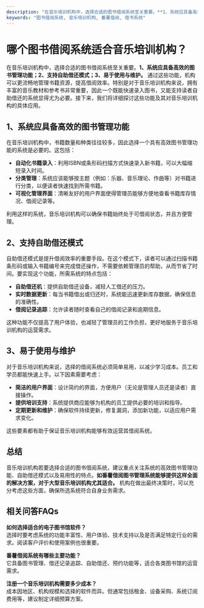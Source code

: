 ```yaml
---
description: "在音乐培训机构中，选择合适的图书借阅系统至关重要。**1、系统应具备高效的图书管理功能；2、支持自助借还模式；3、易于使用与维护。** 通过这些功能，机构可以更流畅地管理书籍资源，提高借阅效率。特别是对于音乐培训机构来说，拥有丰富的音乐教材和参考书非常重要，因此一个既能快速录入图书，又能支持读者自助借还的系统显得尤为必要。接下来，我们将详细探讨这些功能及其对音乐培训机构的具体应用。"
keywords: "图书借阅系统, 音乐培训机构, 番薯借阅, 借书系统"
---
```

# 哪个图书借阅系统适合音乐培训机构？

在音乐培训机构中，选择合适的图书借阅系统至关重要。**1、系统应具备高效的图书管理功能；2、支持自助借还模式；3、易于使用与维护。** 通过这些功能，机构可以更流畅地管理书籍资源，提高借阅效率。特别是对于音乐培训机构来说，拥有丰富的音乐教材和参考书非常重要，因此一个既能快速录入图书，又能支持读者自助借还的系统显得尤为必要。接下来，我们将详细探讨这些功能及其对音乐培训机构的具体应用。

## 1、系统应具备高效的图书管理功能

在音乐培训机构中，书籍数量和种类往往较多，因此选择一个具有高效图书管理功能的系统是必要的。这包括：

- **自动化书籍录入**：利用ISBN或条形码扫描方式快速录入新书籍，可以大幅缩短录入时间。
- **分类管理**：系统应该能够按主题（例如：乐器、音乐理论、作曲等）对书籍进行分类，以便读者快速找到所需书籍。
- **可视化管理界面**：清晰友好的用户界面使得管理员能够方便地查看书籍库存情况、借阅记录等。

利用这样的系统，音乐培训机构可以确保书籍始终处于可借阅状态，并且方便管理。

## 2、支持自助借还模式

自助借还模式是提升借阅效率的重要手段。在这个模式下，读者可以通过扫描书籍条形码或输入书籍编号来完成借还操作，不需要依赖管理员的帮助，从而节省了时间。要实现这个功能，所需系统的特点包括：

- **自助借还机**：提供自助借还设备，减轻人工借还的压力。
- **实时数据更新**：每当书籍借出或归还时，系统能迅速更新库存数据，确保信息的准确性。
- **借阅记录追踪**：允许读者随时查看自己的借阅记录和逾期信息。

这种功能不仅提高了用户体验，也减轻了管理员的工作负担，更好地服务于音乐培训机构的运营需求。

## 3、易于使用与维护

对于音乐培训机构来说，选择的借阅系统必须简单易用，以减少学习成本。员工和学员都能快速上手。以下因素需要考虑：

- **简洁的用户界面**：设计简约的界面，方便用户（无论是管理人员还是读者）直接操作。
- **提供培训支持**：系统提供商应能够为机构的员工提供必要的培训和指导。
- **定期更新和维护**：确保软件持续更新，修复漏洞，添加新功能，以适应用户需求变化。

这些要素都有助于保证音乐培训机构能够有效运营其借阅系统。

## 总结

音乐培训机构若要选择合适的图书借阅系统，建议重点关注系统的高效图书管理功能、自助借还模式以及易用性的特点。**如番薯借阅图书管理系统能够提供这样全面的解决方案，对于大型音乐培训机构尤其适合。** 机构在做出最终决策时，可以充分考虑这些方面，确保所选系统符合自身业务需求。

## 相关问答FAQs

**如何选择适合的电子图书馆软件？**  
选择时要考虑系统的功能丰富性、用户体验、技术支持以及是否满足特定行业的需求。阅读客户评价和使用案例也很重要。

**番薯借阅系统有哪些主要功能？**  
它具备图书管理、借还记录追踪、自助借还、预约功能等，适合各类图书馆的运营需求。

**注册一个音乐培训机构需要多少成本？**  
成本因地区、机构规模和选择的软件而异。但通常包括租金、设备采购、系统订阅费用等，建议制定详细预算方案。

